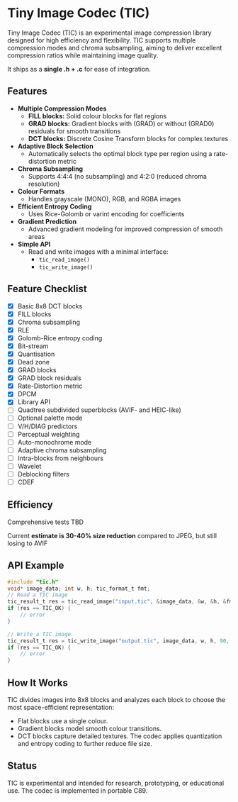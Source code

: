 # Tiny Image Codec (TIC)

Tiny Image Codec (TIC) is an experimental image compression library designed for high efficiency and flexibility. TIC supports multiple compression modes and chroma subsampling, aiming to deliver excellent compression ratios while maintaining image quality.

It ships as a **single .h + .c** for ease of integration.

## Features

- **Multiple Compression Modes**
  - **FILL blocks:** Solid colour blocks for flat regions
  - **GRAD blocks:** Gradient blocks with (GRAD) or without (GRAD0) residuals for smooth transitions
  - **DCT blocks:** Discrete Cosine Transform blocks for complex textures
- **Adaptive Block Selection**
  - Automatically selects the optimal block type per region using a rate-distortion metric
- **Chroma Subsampling**
  - Supports 4:4:4 (no subsampling) and 4:2:0 (reduced chroma resolution)
- **Colour Formats**
  - Handles grayscale (MONO), RGB, and RGBA images
- **Efficient Entropy Coding**
  - Uses Rice-Golomb or varint encoding for coefficients
- **Gradient Prediction**
  - Advanced gradient modeling for improved compression of smooth areas
- **Simple API**
  - Read and write images with a minimal interface:
    - `tic_read_image()`
    - `tic_write_image()`

## Feature Checklist

- [x] Basic 8x8 DCT blocks
- [x] FILL blocks
- [x] Chroma subsampling
- [x] RLE
- [x] Golomb-Rice entropy coding
- [x] Bit-stream
- [x] Quantisation
- [x] Dead zone
- [x] GRAD blocks
- [x] GRAD block residuals
- [x] Rate-Distortion metric
- [x] DPCM
- [x] Library API
- [ ] Quadtree subdivided superblocks (AVIF- and HEIC-like)
- [ ] Optional palette mode
- [ ] V/H/DIAG predictors
- [ ] Perceptual weighting
- [ ] Auto-monochrome mode
- [ ] Adaptive chroma subsampling
- [ ] Intra-blocks from neighbours
- [ ] Wavelet
- [ ] Deblocking filters
- [ ] CDEF

## Efficiency

Comprehensive tests TBD

Current **estimate is 30-40% size reduction** compared to JPEG, but still losing to AVIF

## API Example
```c
#include "tic.h"
void* image_data; int w, h; tic_format_t fmt;
// Read a TIC image
tic_result_t res = tic_read_image("input.tic", &image_data, &w, &h, &fmt);
if (res == TIC_OK) {
    // error
}

// Write a TIC image
tic_result_t res = tic_write_image("output.tic", image_data, w, h, 90, TIC_FMT_RGB, TIC_SUBSAMPLING_420);
if (res == TIC_OK) {
    // error
}
```


## How It Works

TIC divides images into 8x8 blocks and analyzes each block to choose the most space-efficient representation:
- Flat blocks use a single colour.
- Gradient blocks model smooth colour transitions.
- DCT blocks capture detailed textures.
The codec applies quantization and entropy coding to further reduce file size.

## Status

TIC is experimental and intended for research, prototyping, or educational use. The codec is implemented in portable C89.